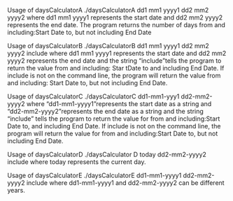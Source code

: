 Usage of daysCalculatorA
./daysCalculatorA dd1 mm1 yyyy1 dd2 mm2 yyyy2
where dd1 mm1 yyyy1 represents the start date and dd2 mm2 yyyy2 represents the end date.
The program returns the number of days from and including:Start Date to, but not including End Date

Usage of daysCalculatorB
./daysCalculatorB dd1 mm1 yyyy1 dd2 mm2 yyyy2 include
where dd1 mm1 yyyy1 represents the start date and dd2 mm2 yyyy2 represents the end date and the string “include”tells the program to return the value from and including: Star tDate to and including End Date.
If include is not on the command line, the program will return the value from and including: Start Date to, but not including End Date.

Usage of daysCalculatorC
./daysCalculatorC dd1-mm1-yyy1 dd2-mm2-yyyy2
where “dd1-mm1-yyyy1”represents the start date as a string and “dd2-mm2-yyyy2”represents the end date as a string and the string “include” tells the program to return the value for from and including:Start Date to, and including End Date.
If include is not on the command line, the program will return the value for from and including:Start Date to, but not including End Date.

Usage of daysCalculatorD
./daysCalculator D today dd2-mm2-yyyy2 include
where today represents the current day.

Usage of daysCalculatorE
./daysCalculatorE dd1-mm1-yyyy1 dd2-mm2-yyyy2 include
where dd1-mm1-yyyy1 and dd2-mm2-yyyy2 can be different years.
